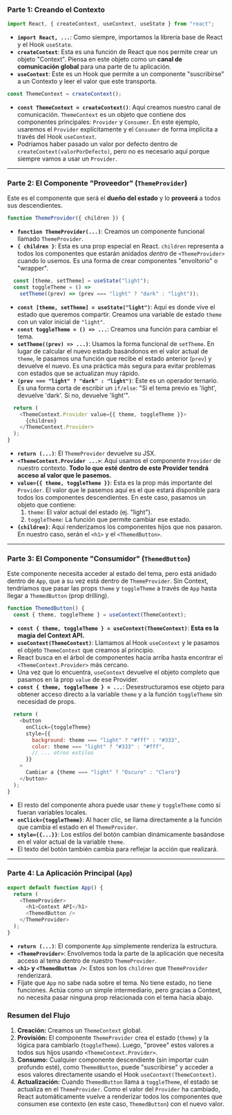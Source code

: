 ### Parte 1: Creando el Contexto

```javascript
import React, { createContext, useContext, useState } from "react";
```
*   **`import React, ...`**: Como siempre, importamos la librería base de React y el Hook `useState`.
*   **`createContext`**: Esta es una función de React que nos permite crear un objeto "Context". Piensa en este objeto como un **canal de comunicación global** para una parte de tu aplicación.
*   **`useContext`**: Este es un Hook que permite a un componente "suscribirse" a un Contexto y leer el valor que este transporta.

```javascript
const ThemeContext = createContext();
```
*   **`const ThemeContext = createContext()`**: Aquí creamos nuestro canal de comunicación. `ThemeContext` es un objeto que contiene dos componentes principales: `Provider` y `Consumer`. En este ejemplo, usaremos el `Provider` explícitamente y el `Consumer` de forma implícita a través del Hook `useContext`.
*   Podríamos haber pasado un valor por defecto dentro de `createContext(valorPorDefecto)`, pero no es necesario aquí porque siempre vamos a usar un `Provider`.

---

### Parte 2: El Componente "Proveedor" (`ThemeProvider`)

Este es el componente que será el **dueño del estado** y lo **proveerá** a todos sus descendientes.

```javascript
function ThemeProvider({ children }) {
```
*   **`function ThemeProvider(...)`**: Creamos un componente funcional llamado `ThemeProvider`.
*   **`{ children }`**: Esta es una prop especial en React. `children` representa a todos los componentes que estarán anidados *dentro* de `<ThemeProvider>` cuando lo usemos. Es una forma de crear componentes "envoltorio" o "wrapper".

```javascript
  const [theme, setTheme] = useState("light");
  const toggleTheme = () =>
    setTheme((prev) => (prev === "light" ? "dark" : "light"));
```
*   **`const [theme, setTheme] = useState("light")`**: Aquí es donde vive el estado que queremos compartir. Creamos una variable de estado `theme` con un valor inicial de `"light"`.
*   **`const toggleTheme = () => ...`**: Creamos una función para cambiar el tema.
*   **`setTheme((prev) => ...)`**: Usamos la forma funcional de `setTheme`. En lugar de calcular el nuevo estado basándonos en el valor actual de `theme`, le pasamos una función que recibe el estado anterior (`prev`) y devuelve el nuevo. Es una práctica más segura para evitar problemas con estados que se actualizan muy rápido.
*   **`(prev === "light" ? "dark" : "light")`**: Este es un operador ternario. Es una forma corta de escribir un `if/else`: "Si el tema previo es 'light', devuelve 'dark'. Si no, devuelve 'light'".

```javascript
  return (
    <ThemeContext.Provider value={{ theme, toggleTheme }}>
      {children}
    </ThemeContext.Provider>
  );
}
```
*   **`return (...)`**: El `ThemeProvider` devuelve su JSX.
*   **`<ThemeContext.Provider ...>`**: Aquí usamos el componente `Provider` de nuestro contexto. **Todo lo que esté dentro de este Provider tendrá acceso al valor que le pasemos.**
*   **`value={{ theme, toggleTheme }}`**: Esta es la prop más importante del `Provider`. El valor que le pasemos aquí es el que estará disponible para todos los componentes descendientes. En este caso, pasamos un objeto que contiene:
    1.  `theme`: El valor actual del estado (ej. "light").
    2.  `toggleTheme`: La función que permite cambiar ese estado.
*   **`{children}`**: Aquí renderizamos los componentes hijos que nos pasaron. En nuestro caso, serán el `<h1>` y el `<ThemedButton>`.

---

### Parte 3: El Componente "Consumidor" (`ThemedButton`)

Este componente necesita acceder al estado del tema, pero está anidado dentro de `App`, que a su vez está dentro de `ThemeProvider`. Sin Context, tendríamos que pasar las props `theme` y `toggleTheme` a través de `App` hasta llegar a `ThemedButton` (prop drilling).

```javascript
function ThemedButton() {
  const { theme, toggleTheme } = useContext(ThemeContext);
```
*   **`const { theme, toggleTheme } = useContext(ThemeContext)`**: **Esta es la magia del Context API.**
*   **`useContext(ThemeContext)`**: Llamamos al Hook `useContext` y le pasamos el objeto `ThemeContext` que creamos al principio.
*   React busca en el árbol de componentes hacia arriba hasta encontrar el `<ThemeContext.Provider>` más cercano.
*   Una vez que lo encuentra, `useContext` devuelve el objeto completo que pasamos en la prop `value` de ese Provider.
*   **`const { theme, toggleTheme } = ...`**: Desestructuramos ese objeto para obtener acceso directo a la variable `theme` y a la función `toggleTheme` sin necesidad de props.

```javascript
  return (
    <button
      onClick={toggleTheme}
      style={{
        background: theme === "light" ? "#fff" : "#333",
        color: theme === "light" ? "#333" : "#fff",
        // ... otros estilos
      }}
    >
      Cambiar a {theme === "light" ? "Oscuro" : "Claro"}
    </button>
  );
}
```
*   El resto del componente ahora puede usar `theme` y `toggleTheme` como si fueran variables locales.
*   **`onClick={toggleTheme}`**: Al hacer clic, se llama directamente a la función que cambia el estado en el `ThemeProvider`.
*   **`style={{...}}`**: Los estilos del botón cambian dinámicamente basándose en el valor actual de la variable `theme`.
*   El texto del botón también cambia para reflejar la acción que realizará.

---

### Parte 4: La Aplicación Principal (`App`)

```javascript
export default function App() {
  return (
    <ThemeProvider>
      <h1>Context API</h1>
      <ThemedButton />
    </ThemeProvider>
  );
}
```
*   **`return (...)`**: El componente `App` simplemente renderiza la estructura.
*   **`<ThemeProvider>`**: Envolvemos toda la parte de la aplicación que necesita acceso al tema dentro de nuestro `ThemeProvider`.
*   **`<h1>` y `<ThemedButton />`**: Estos son los `children` que `ThemeProvider` renderizará.
*   Fíjate que `App` no sabe nada sobre el tema. No tiene estado, no tiene funciones. Actúa como un simple intermediario, pero gracias a Context, no necesita pasar ninguna prop relacionada con el tema hacia abajo.

### Resumen del Flujo

1.  **Creación:** Creamos un `ThemeContext` global.
2.  **Provisión:** El componente `ThemeProvider` crea el estado (`theme`) y la lógica para cambiarlo (`toggleTheme`). Luego, "provee" estos valores a todos sus hijos usando `<ThemeContext.Provider>`.
3.  **Consumo:** Cualquier componente descendiente (sin importar cuán profundo esté), como `ThemedButton`, puede "suscribirse" y acceder a esos valores directamente usando el Hook `useContext(ThemeContext)`.
4.  **Actualización:** Cuando `ThemedButton` llama a `toggleTheme`, el estado se actualiza en el `ThemeProvider`. Como el valor del `Provider` ha cambiado, React automáticamente vuelve a renderizar todos los componentes que consumen ese contexto (en este caso, `ThemedButton`) con el nuevo valor.
